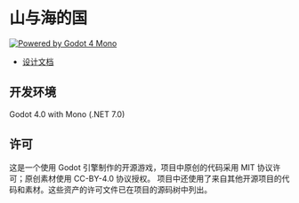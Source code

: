 # 山与海的国

[![Powered by Godot 4 Mono](https://img.shields.io/badge/Powered%20by-Godot%204%20Mono-blue)](https://godotengine.org/)

- [设计文档](https://docs.qq.com/doc/DTW1FWFFNalZUcXFY)

## 开发环境

Godot 4.0 with Mono (.NET 7.0)

## 许可

这是一个使用 Godot 引擎制作的开源游戏，项目中原创的代码采用 MIT 协议许可；原创素材使用 CC-BY-4.0 协议授权。
项目中还使用了来自其他开源项目的代码和素材。这些资产的许可文件已在项目的源码树中列出。
